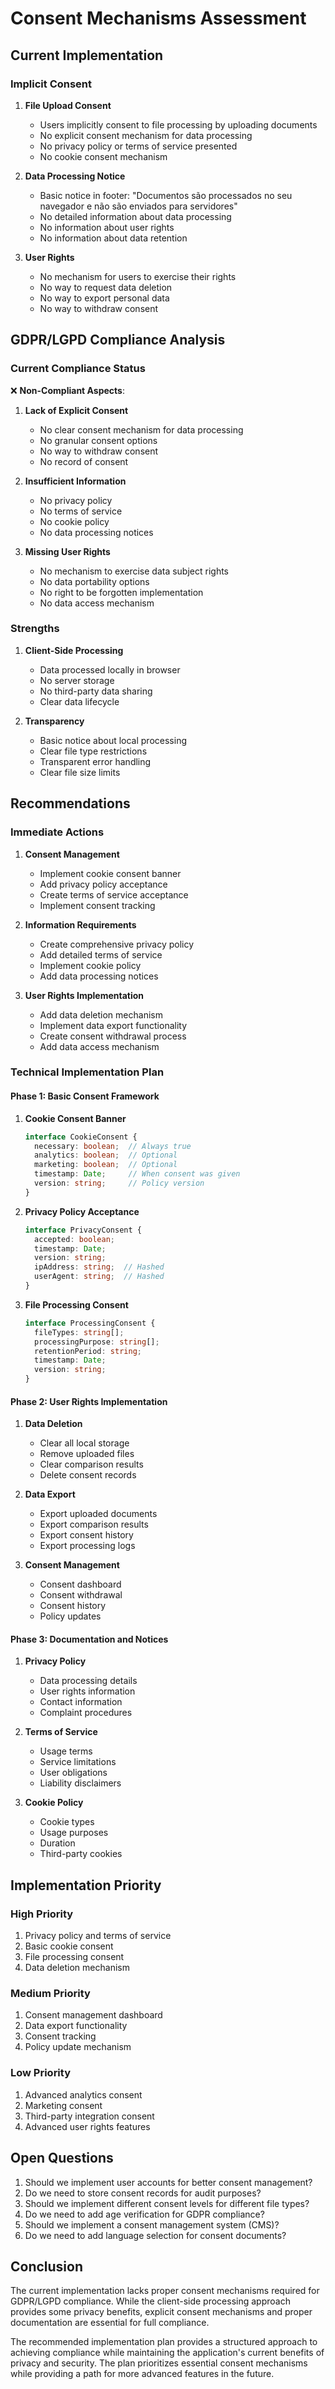 # Consent Mechanisms Assessment

## Current Implementation

### Implicit Consent
1. **File Upload Consent**
   - Users implicitly consent to file processing by uploading documents
   - No explicit consent mechanism for data processing
   - No privacy policy or terms of service presented
   - No cookie consent mechanism

2. **Data Processing Notice**
   - Basic notice in footer: "Documentos são processados no seu navegador e não são enviados para servidores"
   - No detailed information about data processing
   - No information about user rights
   - No information about data retention

3. **User Rights**
   - No mechanism for users to exercise their rights
   - No way to request data deletion
   - No way to export personal data
   - No way to withdraw consent

## GDPR/LGPD Compliance Analysis

### Current Compliance Status
❌ **Non-Compliant Aspects**:
1. **Lack of Explicit Consent**
   - No clear consent mechanism for data processing
   - No granular consent options
   - No way to withdraw consent
   - No record of consent

2. **Insufficient Information**
   - No privacy policy
   - No terms of service
   - No cookie policy
   - No data processing notices

3. **Missing User Rights**
   - No mechanism to exercise data subject rights
   - No data portability options
   - No right to be forgotten implementation
   - No data access mechanism

### Strengths
1. **Client-Side Processing**
   - Data processed locally in browser
   - No server storage
   - No third-party data sharing
   - Clear data lifecycle

2. **Transparency**
   - Basic notice about local processing
   - Clear file type restrictions
   - Transparent error handling
   - Clear file size limits

## Recommendations

### Immediate Actions
1. **Consent Management**
   - Implement cookie consent banner
   - Add privacy policy acceptance
   - Create terms of service acceptance
   - Implement consent tracking

2. **Information Requirements**
   - Create comprehensive privacy policy
   - Add detailed terms of service
   - Implement cookie policy
   - Add data processing notices

3. **User Rights Implementation**
   - Add data deletion mechanism
   - Implement data export functionality
   - Create consent withdrawal process
   - Add data access mechanism

### Technical Implementation Plan

#### Phase 1: Basic Consent Framework
1. **Cookie Consent Banner**
   ```typescript
   interface CookieConsent {
     necessary: boolean;  // Always true
     analytics: boolean;  // Optional
     marketing: boolean;  // Optional
     timestamp: Date;     // When consent was given
     version: string;     // Policy version
   }
   ```

2. **Privacy Policy Acceptance**
   ```typescript
   interface PrivacyConsent {
     accepted: boolean;
     timestamp: Date;
     version: string;
     ipAddress: string;  // Hashed
     userAgent: string;  // Hashed
   }
   ```

3. **File Processing Consent**
   ```typescript
   interface ProcessingConsent {
     fileTypes: string[];
     processingPurpose: string[];
     retentionPeriod: string;
     timestamp: Date;
     version: string;
   }
   ```

#### Phase 2: User Rights Implementation
1. **Data Deletion**
   - Clear all local storage
   - Remove uploaded files
   - Clear comparison results
   - Delete consent records

2. **Data Export**
   - Export uploaded documents
   - Export comparison results
   - Export consent history
   - Export processing logs

3. **Consent Management**
   - Consent dashboard
   - Consent withdrawal
   - Consent history
   - Policy updates

#### Phase 3: Documentation and Notices
1. **Privacy Policy**
   - Data processing details
   - User rights information
   - Contact information
   - Complaint procedures

2. **Terms of Service**
   - Usage terms
   - Service limitations
   - User obligations
   - Liability disclaimers

3. **Cookie Policy**
   - Cookie types
   - Usage purposes
   - Duration
   - Third-party cookies

## Implementation Priority

### High Priority
1. Privacy policy and terms of service
2. Basic cookie consent
3. File processing consent
4. Data deletion mechanism

### Medium Priority
1. Consent management dashboard
2. Data export functionality
3. Consent tracking
4. Policy update mechanism

### Low Priority
1. Advanced analytics consent
2. Marketing consent
3. Third-party integration consent
4. Advanced user rights features

## Open Questions

1. Should we implement user accounts for better consent management?
2. Do we need to store consent records for audit purposes?
3. Should we implement different consent levels for different file types?
4. Do we need to add age verification for GDPR compliance?
5. Should we implement a consent management system (CMS)?
6. Do we need to add language selection for consent documents?

## Conclusion

The current implementation lacks proper consent mechanisms required for GDPR/LGPD compliance. While the client-side processing approach provides some privacy benefits, explicit consent mechanisms and proper documentation are essential for full compliance.

The recommended implementation plan provides a structured approach to achieving compliance while maintaining the application's current benefits of privacy and security. The plan prioritizes essential consent mechanisms while providing a path for more advanced features in the future. 